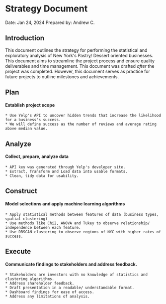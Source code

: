 # Strategy Document
Date: Jan 24, 2024
Prepared by: Andrew C.

## Introduction
This document outlines the strategy for performing the statistical and exploratory analysis of New York's Pastry/ Dessert oriented businesses. This document aims to streamline the project process and ensure quality deliverables and time management. This document was drafted *after* the project was completed. However, this document serves as practice for future projects to outline milestones and achievements.

## Plan
#### Establish project scope 
    * Use Yelp's API to uncover hidden trends that increase the likelihood for a business's success.
    * We will define success as the number of reviews and average rating above median value.
    
## Analyze
#### Collect, prepare, analyze data
    * API key was generated through Yelp's developer site.
    * Extract, Transform and Load data into usable formats.
    * Clean, tidy data for usability.

## Construct
#### Model selections and apply machine learning algorithms
    * Apply statistical methods between features of data (business types, spatial clustering)
    * Use methods like Chi2, ANOVA and Tukey to observe relationship/ independence between each feature.
    * Use DBSCAN clustering to observe regions of NYC with higher rates of success.

## Execute
#### Communicate findings to stakeholders and address feedback.
    * Stakeholders are investors with no knowledge of statistics and clustering algorithms.
    * Address shareholder feedback.
    * Draft presentation in a readable/ understandable format.
    * Dashboard findings for ease of access.
    * Address any limitations of analysis.


